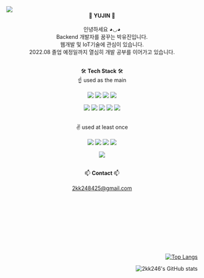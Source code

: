 <!--헤더-->
<img src="https://capsule-render.vercel.app/api?type=Waving&color=0:e1ebdd,100:a1bab5&height=230&section=header&text=Welcome&fontColor=525e5d&fontSize=60&&fontAlignY=45&desc=Yujin's GitHub Profile&descSize=15&descAlign=60" />

<div align="center">
  🎄 <strong>YUJIN</strong> 🎄<br><br>
  인녕하세요 ◕◡◕ <br>
  Backend 개발자를 꿈꾸는 박유진입니다.<br>
  웹개발 및 IoT기술에 관심이 있습니다.<br>
  2022.08 졸업 예정일까지 열심히 개발 공부를 이어가고 있습니다.<br><br>
  
  🛠 <strong>Tech Stack</strong> 🛠<br>
  ☝ used as the main<br><br>
    <img src="https://img.shields.io/badge/HTML5-E34F26?style=flat-square&logo=HTML5&logoColor=white"/> <img src="https://img.shields.io/badge/CSS3-1572B6?style=flat-square&logo=CSS3&logoColor=white"/>
  <img src="https://img.shields.io/badge/JavaScript-F7DF1E?style=flat-square&logo=JavaScript&logoColor=black"/>
  <img src="https://img.shields.io/badge/jQuery-0769AD?style=flat-square&logo=jQuery&logoColor=black"/>
  
  <img src="https://img.shields.io/badge/Spirng-6DB33F?style=flat-square&logo=Spring&logoColor=white"/>
  <img src="https://img.shields.io/badge/Eclipse IDE-2C2255?style=flat-square&logo=Eclipse IDE&logoColor=white"/>
  <img src="https://img.shields.io/badge/Visual Studio Code-007ACC?style=flat-square&logo=Visual Studio Code&logoColor=white"/>

  <img src="https://img.shields.io/badge/MySQL-4479A1?style=flat-square&logo=MySQL&logoColor=white"/>
  <img src="https://img.shields.io/badge/Oracle-F80000?style=flat-square&logo=Oracle&logoColor=white"/>
  <br>

  <br>✌ used at least once<br><br>
  <img src="https://img.shields.io/badge/C-A8B9CC?style=flat-square&logo=C&logoColor=white"/>
  <img src="https://img.shields.io/badge/C++-00599C?style=flat-square&logo=C++&logoColor=white"/>
  <img src="https://img.shields.io/badge/Python-3776AB?style=flat-square&logo=Python&logoColor=white"/>
  <img src="https://img.shields.io/badge/Arduino-00979D?style=flat-square&logo=Arduino&logoColor=white"/>

  
  <img src="https://img.shields.io/badge/GitHub-181717?style=flat-square&logo=GitHub&logoColor=white"/>

  <br>📫 <strong> Contact </strong> 📫<br><br>
  2kk248425@gmail.com

</div>
<br><br><br><br><br><br><br><br>
<div align="right">

[![Top Langs](https://github-readme-stats.vercel.app/api/top-langs/?username=2kk246&layout=compact)](https://github.com/2kk246/github-readme-stats)

![2kk246's GitHub stats](https://github-readme-stats.vercel.app/api?username=2kk246&show_icons=true&theme=merko)
  
</div>



<!--
**2kk246/2KK246** is a ✨ _special_ ✨ repository because its `README.md` (this file) appears on your GitHub profile.

Here are some ideas to get you started:

- 🔭 I’m currently working on ...
- 🌱 I’m currently learning ...
- 👯 I’m looking to collaborate on ...
- 🤔 I’m looking for help with ...
- 💬 Ask me about ...
- 📫 How to reach me: ...
- 😄 Pronouns: ...
- ⚡ Fun fact: ...
-->
